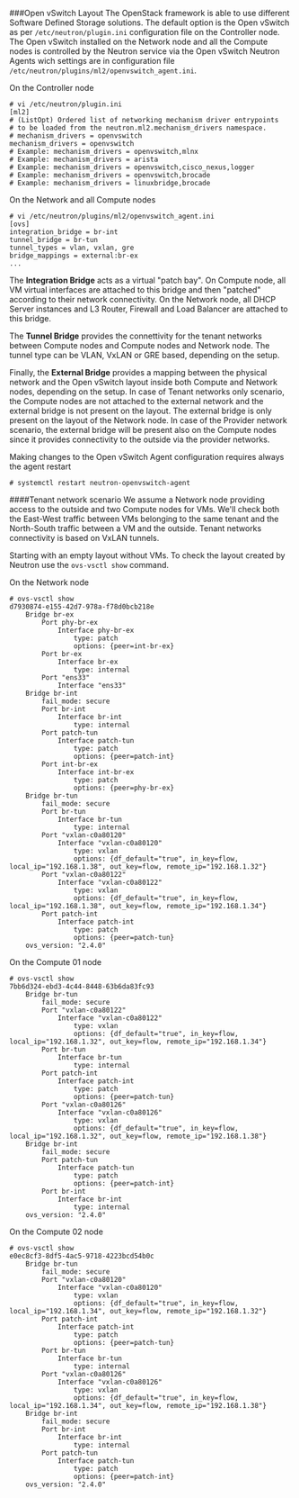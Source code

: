 ###Open vSwitch Layout
The OpenStack framework is able to use different Software Defined Storage solutions. The default option is the Open vSwitch as per ``/etc/neutron/plugin.ini`` configuration file on the Controller node. The Open vSwitch installed on the Network node and all the Compute nodes is controlled by the Neutron service via the Open vSwitch Neutron Agents wich settings are in configuration file ``/etc/neutron/plugins/ml2/openvswitch_agent.ini``.

On the Controller node
```
# vi /etc/neutron/plugin.ini
[ml2]
# (ListOpt) Ordered list of networking mechanism driver entrypoints
# to be loaded from the neutron.ml2.mechanism_drivers namespace.
# mechanism_drivers = openvswitch
mechanism_drivers = openvswitch
# Example: mechanism_drivers = openvswitch,mlnx
# Example: mechanism_drivers = arista
# Example: mechanism_drivers = openvswitch,cisco_nexus,logger
# Example: mechanism_drivers = openvswitch,brocade
# Example: mechanism_drivers = linuxbridge,brocade
```

On the Network and all Compute nodes
```
# vi /etc/neutron/plugins/ml2/openvswitch_agent.ini
[ovs]
integration_bridge = br-int
tunnel_bridge = br-tun
tunnel_types = vlan, vxlan, gre
bridge_mappings = external:br-ex
...
```

The **Integration Bridge** acts as a virtual "patch bay". On Compute node, all VM virtual interfaces are attached to this bridge and then "patched" according to their network connectivity. On the Network node, all DHCP Server instances and L3 Router, Firewall and Load Balancer are attached to this bridge.

The **Tunnel Bridge** provides the connettivity for the tenant networks between Compute nodes and Compute nodes and Network node. The tunnel type can be VLAN, VxLAN or GRE based, depending on the setup.

Finally, the **External Bridge** provides a mapping between the physical network and the Open vSwitch layout inside both Compute and Network nodes, depending on the setup. In case of Tenant networks only scenario, the Compute nodes are not attached to the external network and the external bridge is not present on the layout. The external bridge is only present on the layout of the Network node. In case of the Provider network scenario, the external bridge will be present also on the Compute nodes since it provides connectivity to the outside via the provider networks.

Making changes to the Open vSwitch Agent configuration requires always the agent restart
```
# systemctl restart neutron-openvswitch-agent
```

####Tenant network scenario
We assume a Network node providing access to the outside and two Compute nodes for VMs. We'll check both the East-West traffic between VMs belonging to the same tenant and the North-South traffic between a VM and the outside. Tenant networks connectivity is based on VxLAN tunnels.

Starting with an empty layout without VMs. To check the layout created by Neutron use the ``ovs-vsctl show`` command.

On the Network node
```
# ovs-vsctl show
d7930874-e155-42d7-978a-f78d0bcb218e
    Bridge br-ex
        Port phy-br-ex
            Interface phy-br-ex
                type: patch
                options: {peer=int-br-ex}
        Port br-ex
            Interface br-ex
                type: internal
        Port "ens33"
            Interface "ens33"
    Bridge br-int
        fail_mode: secure
        Port br-int
            Interface br-int
                type: internal
        Port patch-tun
            Interface patch-tun
                type: patch
                options: {peer=patch-int}
        Port int-br-ex
            Interface int-br-ex
                type: patch
                options: {peer=phy-br-ex}
    Bridge br-tun
        fail_mode: secure
        Port br-tun
            Interface br-tun
                type: internal
        Port "vxlan-c0a80120"
            Interface "vxlan-c0a80120"
                type: vxlan
                options: {df_default="true", in_key=flow, local_ip="192.168.1.38", out_key=flow, remote_ip="192.168.1.32"}
        Port "vxlan-c0a80122"
            Interface "vxlan-c0a80122"
                type: vxlan
                options: {df_default="true", in_key=flow, local_ip="192.168.1.38", out_key=flow, remote_ip="192.168.1.34"}
        Port patch-int
            Interface patch-int
                type: patch
                options: {peer=patch-tun}
    ovs_version: "2.4.0"
```

On the Compute 01 node
```
# ovs-vsctl show
7bb6d324-ebd3-4c44-8448-63b6da83fc93
    Bridge br-tun
        fail_mode: secure
        Port "vxlan-c0a80122"
            Interface "vxlan-c0a80122"
                type: vxlan
                options: {df_default="true", in_key=flow, local_ip="192.168.1.32", out_key=flow, remote_ip="192.168.1.34"}
        Port br-tun
            Interface br-tun
                type: internal
        Port patch-int
            Interface patch-int
                type: patch
                options: {peer=patch-tun}
        Port "vxlan-c0a80126"
            Interface "vxlan-c0a80126"
                type: vxlan
                options: {df_default="true", in_key=flow, local_ip="192.168.1.32", out_key=flow, remote_ip="192.168.1.38"}
    Bridge br-int
        fail_mode: secure
        Port patch-tun
            Interface patch-tun
                type: patch
                options: {peer=patch-int}
        Port br-int
            Interface br-int
                type: internal
    ovs_version: "2.4.0"
```

On the Compute 02 node
```
# ovs-vsctl show
e0ec8cf3-8df5-4ac5-9718-4223bcd54b0c
    Bridge br-tun
        fail_mode: secure
        Port "vxlan-c0a80120"
            Interface "vxlan-c0a80120"
                type: vxlan
                options: {df_default="true", in_key=flow, local_ip="192.168.1.34", out_key=flow, remote_ip="192.168.1.32"}
        Port patch-int
            Interface patch-int
                type: patch
                options: {peer=patch-tun}
        Port br-tun
            Interface br-tun
                type: internal
        Port "vxlan-c0a80126"
            Interface "vxlan-c0a80126"
                type: vxlan
                options: {df_default="true", in_key=flow, local_ip="192.168.1.34", out_key=flow, remote_ip="192.168.1.38"}
    Bridge br-int
        fail_mode: secure
        Port br-int
            Interface br-int
                type: internal
        Port patch-tun
            Interface patch-tun
                type: patch
                options: {peer=patch-int}
    ovs_version: "2.4.0"
```

